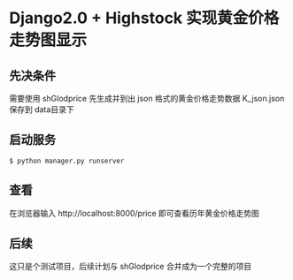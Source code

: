 # Django2.0 + Highstock 实现黄金价格走势图显示

## 先决条件

需要使用 shGlodprice 先生成并到出 json 格式的黄金价格走势数据 K_json.json 保存到 data目录下

## 启动服务

```
$ python manager.py runserver
```

## 查看

在浏览器输入 http://localhost:8000/price 即可查看历年黄金价格走势图

## 后续

这只是个测试项目，后续计划与 shGlodprice 合并成为一个完整的项目
